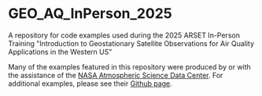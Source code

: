 # GEO_AQ_InPerson_2025
A repository for code examples used during the 2025 ARSET In-Person Training "Introduction to Geostationary Satellite Observations for Air Quality Applications in the Western US"

Many of the examples featured in this repository were produced by or with the assistance of the [NASA Atmospheric Science Data Center](https://asdc.larc.nasa.gov/). For additional examples, please see their [Github page](https://github.com/nasa/ASDC_Data_and_User_Services/tree/main/TEMPO). 
